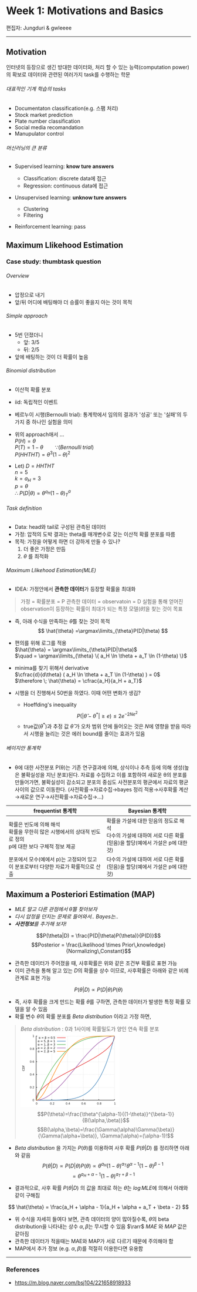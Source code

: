 # Week 1:  Motivations and Basics
편집자: Jungduri & gwleeee

----------
## Motivation

인터넷의 등장으로 생긴 방대한 데이터와, 처리 할 수 있는 능력(computation power)의 확보로 데이터와 관련된 여러가지 task를 수행하는 학문

###### 대표적인 기계 학습의 tasks
* Documentaton classification(e.g. 스팸 처리)
* Stock market prediction 
* Plate number classification
* Social media recomandation
* Manupulator control

###### 머신러닝의 큰 분류
* Supervised learning: **know ture answers**
  * Classification: discrete data에 접근
  * Regression: continuous data에 접근

* Unsupervised learning: **unknow ture answers**
  * Clustering
  * Filtering 

* Reinforcement learning: pass

## Maximum Llikehood Estimation
###  Case study: thumbtask question

###### Overview
* 압정으로 내기
* 앞/뒤 어디에 배팅해야 더 승률이 좋을지 아는 것이 목적

###### Simple approach

* 5번 던졌더니
  * 앞: 3/5
  * 뒤: 2/5
* 앞에 배팅하는 것이 더 확률이 높음

###### Binomial distribution
* 이산적 확률 분포
* iid: 독립적인 이벤트
* 베르누이 시행(Bernoulli trial): 통계학에서 임의의 결과가 '성공' 또는 '실패'의 두 가지 중 하나인 실험을 의미 

* 위의 approach애서 ...  
$P(H) = \theta$  
$P(T) = 1-\theta  \qquad  \because (Bernoulli \; trial)$  
$P(HHTHT) = \theta^3 (1-\theta)^2$  

* Let)
$D = HHTHT$  
$n = 5$  
$k = a_H = 3$  
$p = \theta$  
$\therefore \; P(D| \theta) =\theta^{ a_H} (1-\theta)^a_T$

###### Task definition
* Data: head와 tail로 구성된 관측된 데이터
* 가정: 압적의 도박 결과는 theta를 매개변수로 갖는 이산적 확률 분포를 따름
* 목적: 가정을 어떻게 하면 더 강하게 만들 수 있나?
  1. 더 좋은 가정은 만듬
  2. $\theta$ 를 최적화

###### Maximum Llikehood Estimation(MLE)
* IDEA: 가정안에서  **관측한 데이터**가 등장할 확률을 최대화
> 가정 = 확률분포 = P
> 관측한 데이터 = observatoin = D
> 실험을 통해 얻어진 observation이 등장하는 확률이 최대가 되는 특정 모델($\hat{\theta}$)을 찾는 것이 목표
* 즉, 아래 수식을 만족하는 $\hat{\theta}$를 찾는 것이 목적  
$$ \hat{\theta} =\argmax\limits_{\theta}P(D|\theta) $$

* 편의를 위해 로그를 적용  
$\hat{\theta} = \argmax\limits_{\theta}P(D|\theta)$  
$\quad = \argmax\limits_{\theta} \{ a_H \ln \theta + a_T \ln (1-\theta) \}$

* minima를 찾기 위해서 derivative  
$\cfrac{d}{d\theta} ( a_H \ln \theta + a_T \ln (1-\theta) ) = 0$  
$\therefore \; \hat{\theta} = \cfrac{a_H}{a_H + a_T}$

* 시행을 더 진행해서 50번을 하였다. 이때 어떤 변화가 생김?
  * Hoeffding's inequality 
$$ P(|\hat{\theta} - \theta^*|  \geq e) \leq 2e^{-2Ne^2}$$ 
  * true값($\theta^*$)과 추정 값 $\hat{\theta}$ 가 오차 범위 안에 들어오는 것은 $N$에 영향을 받음
따라서 시행을 늘리는 것은 에러 bound를 줄이는 효과가 있음


###### 베이지안 통계학
- θ에 대한 사전분포 P(θ)는 기존 연구결과에 의해, 상식이나 추측 등에 의해 생성(높은 불확실성을 지닌 분포)된다. 자료를 수집하고 이를 포함하여 새로운 θ의 분포를 만들어가면, 불확실성이 감소되고 분포의 중심도 사전분포의 평균에서 자료의 평균 사이의 값으로 이동한다. 
(사전확률→자료수집→bayes 정리 적용→사후확률 계산→새로운 연구→사전확률→자료수집→…)

| frequentist 통계학                                                                                            | Bayesian 통계학                                                                                                        |
| ------------------------------------------------------------------------------------------------------------- | ---------------------------------------------------------------------------------------------------------------------- |
| 확률은 빈도에 의해 해석<br>확률을 무한히 많은 시행에서의 상대적 빈도로 정의<br>p에 대한 보다 구체적 정보 제공 | 확률을 가설에 대한 믿음의 정도로 해석 <br> 다수의 가설에 대하여 서로 다른 확률(믿음)을 할당(예에서 가설은 p에 대한 것) |
| 분포에서 모수(예에서 p)는 고정되어 있고 이 분포로부터 다양한 자료가 확률적으로 산출 <br>                      | 다수의 가설에 대하여 서로 다른 확률(믿음)을 할당(예에서 가설은 p에 대한 것)                                            |


## Maximum a Posteriori Estimation (MAP)

* *MLE 말고 다른 관점에서* $\hat{\theta}$*를 찾아보자*
* *다시 압정을 던지는 문제로 들어와서.. Bayes는..*
* ***사전정보**를 추가해 보자!*

$$P(\theta|D) = \frac{P(D|\theta)P(\theta)}{P(D)}$$
$$Posterior = \frac{Likelihood \times Prior\,knowledge}{Normalizing\,Constant}$$

* 관측한 데이터가 주어졌을 때, 사후확률은 위와 같은 조건부 확률로 표현 가능
* 이미 관측을 통해 알고 있는 $D$의 확률을 상수 이므로, 사후확률은 아래와 같은 비례 관계로 표현 가능

$$P(\theta|D) \propto P(D|\theta)P(\theta)$$

* 즉, 사후 확률을 크게 만드는 확률 $\theta$를 구하면, 관측한 데이터가 발생한 특정 확률 모델을 알 수 있음
* 확률 변수 $\theta$의 확률 분포를 *Beta distribution* 이라고 가정 하면,
> *Beta distribution* : 0과 1사이에 확률밀도가 양인 연속 확률 분포  
> ![beta_dist](270px-Beta_distribution_cdf.svg.png)
> $$P(\theta)=\frac{\theta^{\alpha-1}{(1-\theta)}^{\beta-1}}{B(\alpha,\beta)}$$
> $$B(\alpha,\beta)=\frac{\Gamma(\alpha)\Gamma(\beta)}{\Gamma(\alpha+\beta)}, \Gamma(\alpha)=(\alpha-1)!$$


* *Beta distribution* 을 가지는 $P(\theta)$를 이용하여 사후 확률 $P(\theta|D)$ 를 정리하면 아래와 같음
$$ P(\theta|D) \propto P(D|\theta)P(\theta) \propto \theta^{a_H}{(1-\theta)}^{a_T} \theta^{\alpha-1}{(1-\theta)}^{\beta-1}$$
$$ = \theta^{a_H + \alpha-1}{(1-\theta)}^{a_T + \beta-1} $$

* 결과적으로, 사후 확률 $P(\theta|D)$ 의 값을 최대로 하는 $\hat{\theta}$는 $log\, MLE$에 의해서 아래와 같이 구해짐

$$ \hat{\theta} = \frac{a_H + \alpha - 1}{a_H + \alpha + a_T + \beta - 2} $$

* 위 수식을 자세히 들여다 보면, 관측 데이터의 양이 많아질수록, $\theta$의 beta distribution을 나타내는 상수 $\alpha, \beta$는 무시할 수 있음 $\rarr$ $MAE$ 와 $MAP$ 값은 같아짐
* 관측한 데이터가 적을때는 MAE와 MAP가 서로 다르기 때문에 주의해야 함
* MAP에서 추가 정보 (e.g. $\alpha,\beta$)를 적절히 이용한다면 유용함

----
### References
* https://m.blog.naver.com/bsj104/221658918933